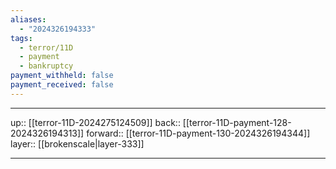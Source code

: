 ```yaml
---
aliases:
  - "2024326194333"
tags:
  - terror/11D
  - payment
  - bankruptcy
payment_withheld: false
payment_received: false
---
```




***

up:: [[terror-11D-2024275124509]]
back:: [[terror-11D-payment-128-2024326194313]]
forward:: [[terror-11D-payment-130-2024326194344]]
layer:: [[brokenscale|layer-333]]

***
